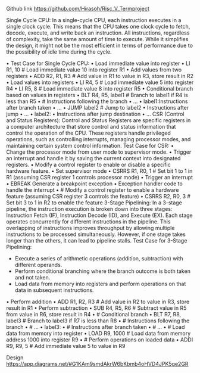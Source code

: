 Github link
https://github.com/Hirasoh/Risc_V_Termproject

 Single Cycle CPU:
In a single-cycle CPU, each instruction executes in a single clock cycle. This means that the CPU takes one clock cycle to fetch, decode, execute, and write back an instruction. All instructions, regardless of complexity, take the same amount of time to execute. While it simplifies the design, it might not be the most efficient in terms of performance due to the possibility of idle time during the cycle.

•	Test Case for Single Cycle CPU:
•	Load immediate value into register
•	LI R1, 10   # Load immediate value 10 into register R1
•	Add values from two registers
•	ADD R2, R1, R3   # Add value in R1 to value in R3, store result in R2
•	Load values into registers
•	LI R4, 5   # Load immediate value 5 into register R4
•	LI R5, 8   # Load immediate value 8 into register R5
•	Conditional branch based on values in registers
•	BLT R4, R5, label1   # Branch to label1 if R4 is less than R5
•	# Instructions following the branch
•	...
•	label1:Instructions after branch taken
•	...
•	JUMP label2   # Jump to label2
•	 Instructions after jump
•	 ...
•	label2:
•	 Instructions after jump destination
•	...
CSR (Control and Status Registers):
Control and Status Registers are specific registers in a computer architecture that store control and status information that control the operation of the CPU. These registers handle privileged operations, such as controlling interrupts, managing processor modes, and maintaining certain system control information.
Test Case for CSR:
•	Change the processor mode from user mode to supervisor mode.
•	Trigger an interrupt and handle it by saving the current context into designated registers.
•	Modify a control register to enable or disable a specific hardware feature.
•	Set supervisor mode
•	CSRRS R1, R0, 1   # Set bit 1 to 1 in R1 (assuming CSR register 1 controls processor mode)
•	Trigger an interrupt
•	EBREAK   Generate a breakpoint exception
•	Exception handler code to handle the interrupt
•	# Modify a control register to enable a hardware feature (assuming CSR register 3 controls      the feature)
•	CSRRS R2, R0, 3   # Set bit 3 to 1 in R2 to enable the feature
3-Stage Pipelining:
In a 3-stage pipeline, the instruction execution is broken down into three stages: Instruction Fetch (IF), Instruction Decode (ID), and Execute (EX). Each stage operates concurrently for different instructions in the pipeline. This overlapping of instructions improves throughput by allowing multiple instructions to be processed simultaneously. However, if one stage takes longer than the others, it can lead to pipeline stalls.
Test Case for 3-Stage Pipelining:
-	Execute a series of arithmetic operations (addition, subtraction) with different operands.
-	Perform conditional branching where the branch outcome is both taken and not taken.
-	Load data from memory into registers and perform operations on that data in subsequent instructions.

•	Perform addition
•	ADD R1, R2, R3   # Add value in R2 to value in R3, store result in R1
•	Perform subtraction
•	SUB R4, R5, R6   # Subtract value in R5 from value in R6, store result in R4
•	# Conditional branch
•	BLT R7, R8, label3   # Branch to label3 if R7 is less than R8
•	# Instructions following the branch
•	# ...
•	label3:
•	# Instructions after branch taken
•	# ...
•	# Load data from memory into register
•	LOAD R9, 1000   # Load data from memory address 1000 into register R9
•	# Perform operations on loaded data
•	ADDI R9, R9, 5   # Add immediate value 5 to value in R9

Design 
https://app.diagrams.net/#G1KAm9smdAkrW6bKbmb4oHVD4JPK5ge2GR

